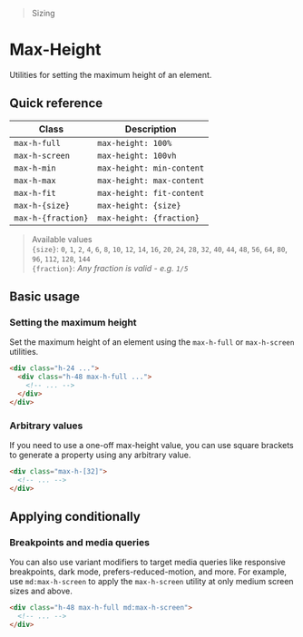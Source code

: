 > Sizing

# Max-Height
Utilities for setting the maximum height of an element.

## Quick reference

| Class               | Description               |
|---------------------|---------------------------|
| `max-h-full`        | `max-height: 100%`        |
| `max-h-screen`      | `max-height: 100vh`       |
| `max-h-min`         | `max-height: min-content` |
| `max-h-max`         | `max-height: max-content` |
| `max-h-fit`         | `max-height: fit-content` |
| `max-h-{size}`      | `max-height: {size}`      |
| `max-h-{fraction}`  | `max-height: {fraction}`  |

> Available values <br />
> `{size}`: `0`, `1`, `2`, `4`, `6`, `8`, `10`, `12`, `14`, `16`, `20`, `24`, `28`, `32`, `40`, `44`, `48`, `56`, `64`, `80`, `96`, `112`, `128`, `144` <br />
> `{fraction}`: _Any fraction is valid - e.g. `1/5`_

## Basic usage

### Setting the maximum height
Set the maximum height of an element using the `max-h-full` or `max-h-screen` utilities.

```html
<div class="h-24 ...">
  <div class="h-48 max-h-full ...">
    <!-- ... -->
  </div>
</div>
```

### Arbitrary values
If you need to use a one-off max-height value, you can use square brackets to generate a property using any arbitrary value.

```html
<div class="max-h-[32]">
  <!-- ... -->
</div>
```

## Applying conditionally

### Breakpoints and media queries
You can also use variant modifiers to target media queries like responsive breakpoints, dark mode, prefers-reduced-motion, and more. For example, use `md:max-h-screen` to apply the `max-h-screen` utility at only medium screen sizes and above.

```html
<div class="h-48 max-h-full md:max-h-screen">
  <!-- ... -->
</div>
```
